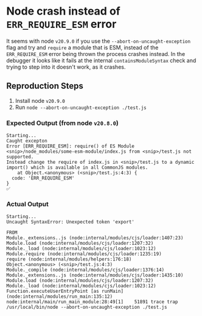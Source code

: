 # Node crash instead of `ERR_REQUIRE_ESM` error

It seems with node `v20.9.0` if you use the `--abort-on-uncaught-exception` flag and try and `require` a module that is ESM, instead of the `ERR_REQUIRE_ESM` error being thrown the process crashes instead. In the debugger it looks like it fails at the internal `containsModuleSyntax` check and trying to step into it doesn't work, as it crashes.

## Reproduction Steps
1. Install node `v20.9.0`
2. Run `node --abort-on-uncaught-exception ./test.js`

### Expected Output (from node `v20.8.0`)
```
Starting...
Caught excepton
Error [ERR_REQUIRE_ESM]: require() of ES Module <snip>/node_modules/some-esm-module/index.js from <snip>/test.js not supported.
Instead change the require of index.js in <snip>/test.js to a dynamic import() which is available in all CommonJS modules.
    at Object.<anonymous> (<snip>/test.js:4:3) {
  code: 'ERR_REQUIRE_ESM'
}
✅
```

### Actual Output
```
Starting...
Uncaught SyntaxError: Unexpected token 'export'

FROM
Module._extensions..js (node:internal/modules/cjs/loader:1407:23)
Module.load (node:internal/modules/cjs/loader:1207:32)
Module._load (node:internal/modules/cjs/loader:1023:12)
Module.require (node:internal/modules/cjs/loader:1235:19)
require (node:internal/modules/helpers:176:18)
Object.<anonymous> (<snip>/test.js:4:3)
Module._compile (node:internal/modules/cjs/loader:1376:14)
Module._extensions..js (node:internal/modules/cjs/loader:1435:10)
Module.load (node:internal/modules/cjs/loader:1207:32)
Module._load (node:internal/modules/cjs/loader:1023:12)
Function.executeUserEntryPoint [as runMain] (node:internal/modules/run_main:135:12)
node:internal/main/run_main_module:28:49[1]    51891 trace trap  /usr/local/bin/node --abort-on-uncaught-exception ./test.js
```
